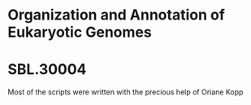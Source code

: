 # Organization and Annotation of Eukaryotic Genomes
# SBL.30004
Most of the scripts were written with the precious help of Oriane Kopp
